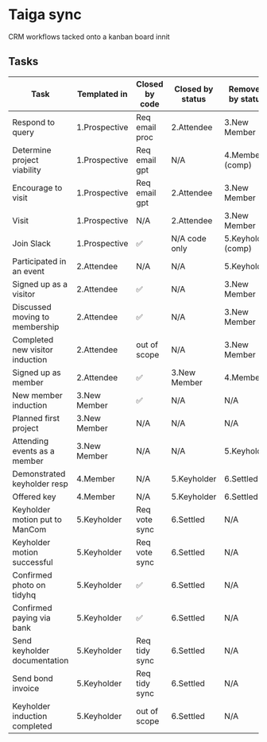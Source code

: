 # Taiga sync

CRM workflows tacked onto a kanban board innit

## Tasks

| Task                            | Templated in  | Closed by code | Closed by status | Removed by status  |
| ------------------------------- | ------------- | -------------- | ---------------- | ------------------ |
| Respond to query                | 1.Prospective | Req email proc | 2.Attendee       | 3.New Member       |
| Determine project viability     | 1.Prospective | Req email gpt  | N/A              | 4.Member (comp)    |
| Encourage to visit              | 1.Prospective | Req email gpt  | 2.Attendee       | 3.New Member       |
| Visit                           | 1.Prospective | N/A            | 2.Attendee       | 3.New Member       |
| Join Slack                      | 1.Prospective | ✅            | N/A code only    | 5.Keyholder (comp) |
| Participated in an event        | 2.Attendee    | N/A            | N/A              | 5.Keyholder        |
| Signed up as a visitor          | 2.Attendee    | ✅            | N/A              | 3.New Member       |
| Discussed moving to membership  | 2.Attendee    | ✅            | N/A              | 3.New Member       |
| Completed new visitor induction | 2.Attendee    | out of scope   | N/A              | 3.New Member       |
| Signed up as member             | 2.Attendee    | ✅            | 3.New Member     | 4.Member           |
| New member induction            | 3.New Member  | ✅            | N/A              | N/A                |
| Planned first project           | 3.New Member  | N/A            | N/A              | N/A                |
| Attending events as a member    | 3.New Member  | N/A            | N/A              | 5.Keyholder        |
| Demonstrated keyholder resp     | 4.Member      | N/A            | 5.Keyholder      | 6.Settled          |
| Offered key                     | 4.Member      | N/A            | 5.Keyholder      | 6.Settled          |
| Keyholder motion put to ManCom  | 5.Keyholder   | Req vote sync  | 6.Settled        | N/A                |
| Keyholder motion successful     | 5.Keyholder   | Req vote sync  | 6.Settled        | N/A                |
| Confirmed photo on tidyhq       | 5.Keyholder   | ✅            | 6.Settled        | N/A                |
| Confirmed paying via bank       | 5.Keyholder   | ✅            | 6.Settled        | N/A                |
| Send keyholder documentation    | 5.Keyholder   | Req tidy sync  | 6.Settled        | N/A                |
| Send bond invoice               | 5.Keyholder   | Req tidy sync  | 6.Settled        | N/A                |
| Keyholder induction completed   | 5.Keyholder   | out of scope   | 6.Settled        | N/A                |
